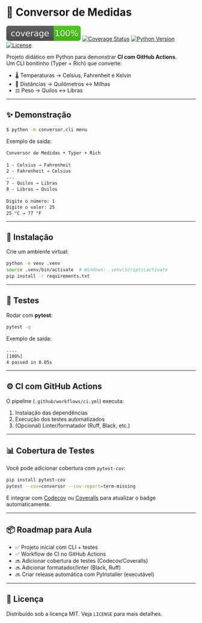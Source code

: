 # 🔄 Conversor de Medidas

![Coverage](./coverage.svg)
[![Coverage Status](https://img.shields.io/badge/coverage-pending-yellow)](#)
[![Python Version](https://img.shields.io/badge/python-3.11%20%7C%203.12-blue)](#)
[![License](https://img.shields.io/badge/license-MIT-green)](#)

Projeto didático em Python para demonstrar **CI com GitHub Actions**.  
Um CLI bonitinho (Typer + Rich) que converte:

- 🌡️ Temperaturas → Celsius, Fahrenheit e Kelvin  
- 📏 Distâncias → Quilômetros ↔︎ Milhas  
- ⚖️ Peso → Quilos ↔︎ Libras  

---

## ✨ Demonstração

```bash
$ python -m conversor.cli menu
```

Exemplo de saída:

```python-repl
Conversor de Medidas • Typer + Rich

1 - Celsius → Fahrenheit
2 - Fahrenheit → Celsius
...
7 - Quilos → Libras
8 - Libras → Quilos

Digite o número: 1
Digite o valor: 25
25 °C → 77 °F
```

---

## 🚀 Instalação

Crie um ambiente virtual:

```bash
python -m venv .venv
source .venv/bin/activate  # Windows: .venv\Scripts\activate
pip install -r requirements.txt
```

---

## 🧪 Testes

Rodar com **pytest**:

```bash
pytest -q
```

Exemplo de saída:

```
....                                                                     [100%]
4 passed in 0.05s
```

---

## ⚙️ CI com GitHub Actions

O pipeline (`.github/workflows/ci.yml`) executa:

1. Instalação das dependências  
2. Execução dos testes automatizados  
3. (Opcional) Linter/formatador (Ruff, Black, etc.)

---

## 📊 Cobertura de Testes

Você pode adicionar cobertura com `pytest-cov`:

```bash
pip install pytest-cov
pytest --cov=conversor --cov-report=term-missing
```

E integrar com [Codecov](https://about.codecov.io/) ou [Coveralls](https://coveralls.io/) para atualizar o badge automaticamente.

---

## 📦 Roadmap para Aula

- ✅ Projeto inicial com CLI + testes  
- ✅ Workflow de CI no GitHub Actions  
- 🔜 Adicionar cobertura de testes (Codecov/Coveralls)  
- 🔜 Adicionar formatador/linter (Black, Ruff)  
- 🔜 Criar release automática com PyInstaller (executável)  

---

## 📜 Licença

Distribuído sob a licença MIT. Veja `LICENSE` para mais detalhes.
